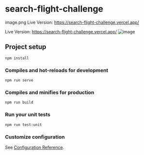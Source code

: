 # search-flight-challenge
image.png
Live Version: https://search-flight-challenge.vercel.app/

Live Version: https://search-flight-challenge.vercel.app/
![image](https://user-images.githubusercontent.com/59441102/211198510-23359a34-314e-493b-b0ed-c1af035fa797.png)

## Project setup
```
npm install
```

### Compiles and hot-reloads for development
```
npm run serve
```

### Compiles and minifies for production
```
npm run build
```

### Run your unit tests
```
npm run test:unit
```

### Customize configuration
See [Configuration Reference](https://cli.vuejs.org/config/).
